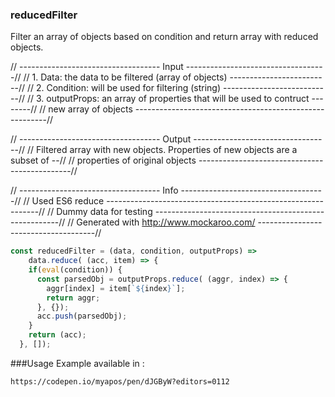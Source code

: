 ### reducedFilter

Filter an array of objects based on condition and return array with reduced objects.

// ----------------------------------- Input -----------------------------------//
// 1. Data: the data to be filtered (array of objects) -------------------------//
// 2. Condition: will be used for filtering (string) ---------------------------//
// 3. outputProps: an array of properties that will be used to contruct --------//
// new array of objects --------------------------------------------------------//

// ----------------------------------- Output ----------------------------------//
// Filtered array with new objects. Properties of new objects are a subset of --// 
// properties of original objects ----------------------------------------------//

// ----------------------------------- Info ------------------------------------//
// Used ES6 reduce -------------------------------------------------------------//
// Dummy data for testing ------------------------------------------------------//
// Generated with http://www.mockaroo.com/ -------------------------------------//


```js
const reducedFilter = (data, condition, outputProps) => 
    data.reduce( (acc, item) => {
    if(eval(condition)) {
      const parsedObj = outputProps.reduce( (aggr, index) => {
        aggr[index] = item[`${index}`];
        return aggr;
      }, {});
      acc.push(parsedObj); 
    } 
    return (acc);
  }, []);
```
###Usage Example available in :

`https://codepen.io/myapos/pen/dJGByW?editors=0112`

